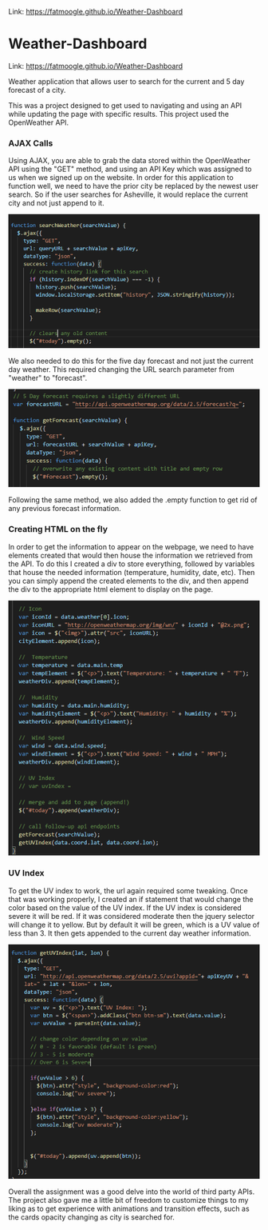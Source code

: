 Link: https://fatmoogle.github.io/Weather-Dashboard

# Weather-Dashboard

Link: https://fatmoogle.github.io/Weather-Dashboard

Weather application that allows user to search for the current and 5 day forecast of a city.

This was a project designed to get used to navigating and using an API while updating the page with specific results. This project used the OpenWeather API. 

### AJAX Calls

Using AJAX, you are able to grab the data stored within the OpenWeather API using the "GET" method, and using an API Key which was assigned to us when we signed up on the website. In order for this application to function well, we need to have the prior city be replaced by the newest user search. So if the user searches for Asheville, it would replace the current city and not just append to it.

![](Assets/Images/ajax.PNG)

We also needed to do this for the five day forecast and not just the current day weather. This required changing the URL search parameter from "weather" to "forecast".

![](Assets/Images/ajax2.PNG)

Following the same method, we also added the .empty function to get rid of any previous forecast information.

### Creating HTML on the fly

In order to get the information to appear on the webpage, we need to have elements created that would then house the information we retrieved from the API. To do this I created a div to store everything, followed by variables that house the needed information (temperature, humidity, date, etc). Then you can simply append the created elements to the div, and then append the div to the appropriate html element to display on the page.

![](Assets/Images/html.PNG)

### UV Index

To get the UV index to work, the url again required some tweaking. Once that was working properly, I created an if statement that would change the color based on the value of the UV index. If the UV index is considered severe it will be red. If it was considered moderate then the jquery selector will change it to yellow. But by default it will be green, which is a UV value of less than 3. It then gets appended to the current day weather information. 

![](Assets/Images/uvIndex.PNG)

Overall the assignment was a good delve into the world of third party APIs. The project also gave me a little bit of freedom to customize things to my liking as to get experience with animations and transition effects, such as the cards opacity changing as city is searched for.
